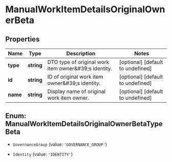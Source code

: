 # ManualWorkItemDetailsOriginalOwnerBeta

## Properties

Name | Type | Description | Notes
------------ | ------------- | ------------- | -------------
**type** | **string** | DTO type of original work item owner\&#39;s identity. | [optional] [default to undefined]
**id** | **string** | ID of original work item owner\&#39;s identity. | [optional] [default to undefined]
**name** | **string** | Display name of original work item owner. | [optional] [default to undefined]



## Enum: ManualWorkItemDetailsOriginalOwnerBetaTypeBeta


* `GovernanceGroup` (value: `'GOVERNANCE_GROUP'`)

* `Identity` (value: `'IDENTITY'`)



